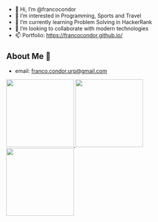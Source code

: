 - 👋 Hi, I’m @francocondor
- 👀 I’m interested in Programming, Sports and Travel
- 🌱 I’m currently learning Problem Solving in HackerRank
- 💞️ I’m looking to collaborate with modern technologies
- 📫 Portfolio: https://francocondor.github.io/

<!---
francocondor/francocondor is a ✨ special ✨ repository because its `README.md` (this file) appears on your GitHub profile.
You can click the Preview link to take a look at your changes.
--->

## About Me 📱

- email: <a href="mailto:franco.condor.urp@gmail.com">franco.condor.urp@gmail.com</a>
<a href="#">
  <img height=180 src="https://github-readme-stats-qqv2aqnd7-francos-projects-6fd677ad.vercel.app/api/top-langs/?username=francocondor" />
</a>

<a href="#">
  
  <img height=180 src="https://github-readme-stats-qqv2aqnd7-francos-projects-6fd677ad.vercel.app/api/top-langs/?username=francocondor" />
  <img height=180 src="https://github-readme-stats-sigma-five.vercel.app/api/top-langs/?username=francocondor&hide=blade&title_color=2aa889&text_color=99d1ce&icon_color=2bbc8a&bg_color=0c1014&langs_count=8&layout=compact" />
</a>
<br/>
